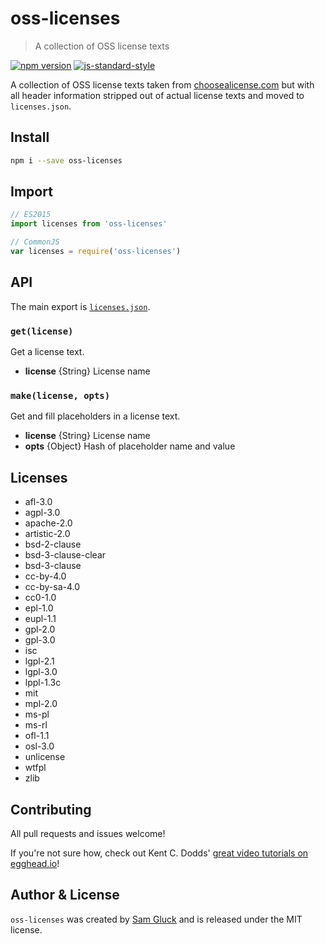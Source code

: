 # oss-licenses

> A collection of OSS license texts

<a href="http://badge.fury.io/js/oss-licenses"><img alt="npm version" src="https://badge.fury.io/js/oss-licenses.svg"></a>
[![js-standard-style](https://img.shields.io/badge/code%20style-standard-brightgreen.svg)](http://standardjs.com/)

A collection of OSS license texts taken from
[choosealicense.com](https://github.com/github/choosealicense.com/tree/gh-pages/_licenses)
but with all header information stripped out of actual license texts and moved to `licenses.json`.

## Install

```sh
npm i --save oss-licenses
```

## Import

```js
// ES2015
import licenses from 'oss-licenses'

// CommonJS
var licenses = require('oss-licenses')
```

## API

The main export is [`licenses.json`](https://github.com/sdgluck/oss-licenses/blob/master/licenses.json).

### `get(license)`

Get a license text.

- __license__ {String} License name

### `make(license, opts)`

Get and fill placeholders in a license text.

- __license__ {String} License name
- __opts__ {Object} Hash of placeholder name and value

## Licenses

- afl-3.0
- agpl-3.0
- apache-2.0
- artistic-2.0
- bsd-2-clause
- bsd-3-clause-clear
- bsd-3-clause
- cc-by-4.0
- cc-by-sa-4.0
- cc0-1.0
- epl-1.0
- eupl-1.1
- gpl-2.0
- gpl-3.0
- isc
- lgpl-2.1
- lgpl-3.0
- lppl-1.3c
- mit
- mpl-2.0
- ms-pl
- ms-rl
- ofl-1.1
- osl-3.0
- unlicense
- wtfpl
- zlib

## Contributing

All pull requests and issues welcome!

If you're not sure how, check out Kent C. Dodds'
[great video tutorials on egghead.io](https://egghead.io/lessons/javascript-identifying-how-to-contribute-to-an-open-source-project-on-github)!

## Author & License

`oss-licenses` was created by [Sam Gluck](https://twitter.com/sdgluck) and is released under the MIT license.
